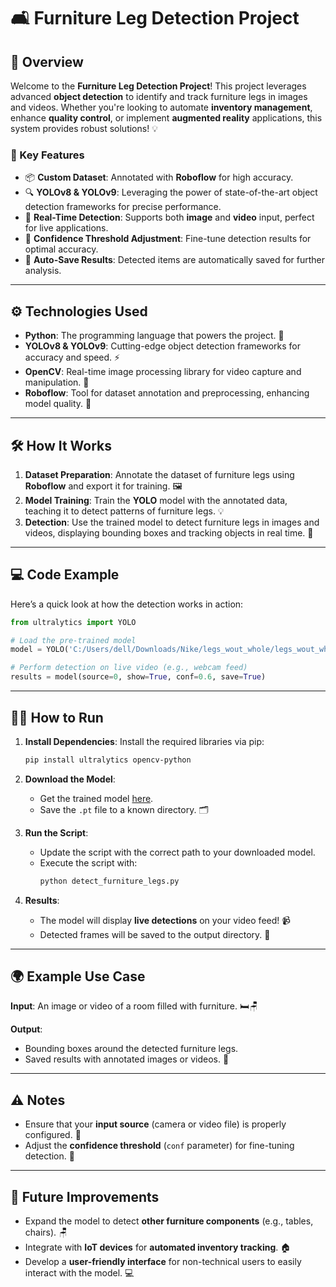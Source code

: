 
# 🛋️ Furniture Leg Detection Project 

## 🚀 Overview

Welcome to the **Furniture Leg Detection Project**! This project leverages advanced **object detection** to identify and track furniture legs in images and videos. Whether you're looking to automate **inventory management**, enhance **quality control**, or implement **augmented reality** applications, this system provides robust solutions! 💡

### 🔑 Key Features
- 📦 **Custom Dataset**: Annotated with **Roboflow** for high accuracy.
- 🔍 **YOLOv8 & YOLOv9**: Leveraging the power of state-of-the-art object detection frameworks for precise performance.
- 🎥 **Real-Time Detection**: Supports both **image** and **video** input, perfect for live applications.
- 🎯 **Confidence Threshold Adjustment**: Fine-tune detection results for optimal accuracy.
- 💾 **Auto-Save Results**: Detected items are automatically saved for further analysis.

---

## ⚙️ Technologies Used

- **Python**: The programming language that powers the project. 🐍
- **YOLOv8 & YOLOv9**: Cutting-edge object detection frameworks for accuracy and speed. ⚡
- **OpenCV**: Real-time image processing library for video capture and manipulation. 📸
- **Roboflow**: Tool for dataset annotation and preprocessing, enhancing model quality. 📝

---

## 🛠️ How It Works

1. **Dataset Preparation**: Annotate the dataset of furniture legs using **Roboflow** and export it for training. 🖼️
2. **Model Training**: Train the **YOLO** model with the annotated data, teaching it to detect patterns of furniture legs. 💡
3. **Detection**: Use the trained model to detect furniture legs in images and videos, displaying bounding boxes and tracking objects in real time. 🎯

---

## 💻 Code Example

Here’s a quick look at how the detection works in action:

```python
from ultralytics import YOLO

# Load the pre-trained model
model = YOLO('C:/Users/dell/Downloads/Nike/legs_wout_whole/legs_wout_whole.pt')

# Perform detection on live video (e.g., webcam feed)
results = model(source=0, show=True, conf=0.6, save=True)
```

---

## 🏃‍♂️ How to Run

1. **Install Dependencies**:
   Install the required libraries via pip:
   ```bash
   pip install ultralytics opencv-python
   ```
2. **Download the Model**:
   - Get the trained model [here](https://drive.google.com/file/d/1X4YulpSKUdRvk0FL24E-lGNJq1mTnhwF/view?usp=sharing).
   - Save the `.pt` file to a known directory. 🗂️

3. **Run the Script**:
   - Update the script with the correct path to your downloaded model.
   - Execute the script with:
     ```bash
     python detect_furniture_legs.py
     ```

4. **Results**:
   - The model will display **live detections** on your video feed! 📹
   - Detected frames will be saved to the output directory. 📂

---

## 🌍 Example Use Case

**Input**: An image or video of a room filled with furniture. 🛏️🪑

**Output**:  
- Bounding boxes around the detected furniture legs.  
- Saved results with annotated images or videos. 📸

---

## ⚠️ Notes

- Ensure that your **input source** (camera or video file) is properly configured. 🎥
- Adjust the **confidence threshold** (`conf` parameter) for fine-tuning detection. 🎯

---

## 🚀 Future Improvements

- Expand the model to detect **other furniture components** (e.g., tables, chairs). 🪑
- Integrate with **IoT devices** for **automated inventory tracking**. 🏠
- Develop a **user-friendly interface** for non-technical users to easily interact with the model. 💻
